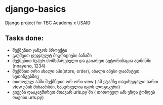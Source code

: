 # django-basics
Django project for TBC Academy x USAID

## Tasks done:
* შექმენით ჯანგოს პროექტი
* გაუშვით დეფაულტ მიგრაციები ბაზაში
* შექმენით სუპერ მომხმარებელი და გაიარეთ ავტორიზაცია ადმინში (nnayeno, 1234)
* შექმნით ორი ახალი აპი(store, order), ახალი აპები დაამატეთ სეთინგებშიც
* თითოეულ აპში შექმნეთი ორ ორი view ( ამ ეტაპზე თავისუფალი ხართ view ების შინაარსში, სასურველია იყოს ლოგიკური)
* ვიუები დააკავშირეთ მთავარ urls.py ში ( თითოეულ აპს უნდა ქონდეს თავისი urls.py)

